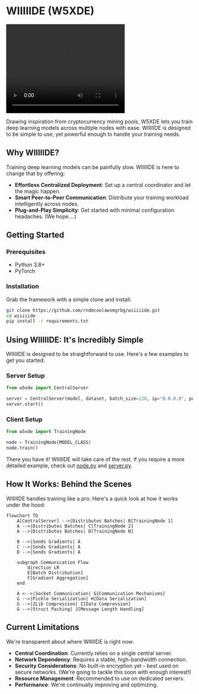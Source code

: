 # WIIIIIDE (W5XDE)

<video width="320" height="240" controls>
  <source src="assets/demo.mp4" type="video/mp4">
</video>

Drawing inspiration from cryptocurrency mining pools, W5XDE lets you train deep learning models across multiple nodes with ease. WIIIIIDE is designed to be simple to use, yet powerful enough to handle your training needs.

## Why WIIIIIDE?

Training deep learning models can be painfully slow. WIIIIIDE is here to change that by offering:

- **Effortless Centralized Deployment**: Set up a central coordinator and let the magic happen.
- **Smart Peer-to-Peer Communication**: Distribute your training workload intelligently across nodes.
- **Plug-and-Play Simplicity**: Get started with minimal configuration headaches. (We hope....)

## Getting Started

### Prerequisites
- Python 3.8+
- PyTorch

### Installation
Grab the framework with a simple clone and install:

```bash
git clone https://github.com/rndmcoolawsmgrbg/wiiiiide.git
cd wiiiiide
pip install -r requirements.txt
```

## Using WIIIIIDE: It's Incredibly Simple

WIIIIIDE is designed to be straightforward to use. Here's a few examples to get you started:

### Server Setup
```python
from w5xde import CentralServer

server = CentralServer(model, dataset, batch_size=128, ip="0.0.0.0", port=5555)
server.start()
```

### Client Setup
```python
from w5xde import TrainingNode

node = TrainingNode(MODEL_CLASS)
node.train()
```

There you have it! WIIIIIDE will take care of the rest.
If you require a more detailed example, check out [node.py](node.py) and [server.py](server.py).

## How It Works: Behind the Scenes

WIIIIIDE handles training like a pro. Here's a quick look at how it works under the hood:

```mermaid
flowchart TD
    A[CentralServer] -->|Distributes Batches| B[TrainingNode 1]
    A -->|Distributes Batches| C[TrainingNode 2]
    A -->|Distributes Batches| D[TrainingNode N]
    
    B -->|Sends Gradients| A
    C -->|Sends Gradients| A
    D -->|Sends Gradients| A
    
    subgraph Communication Flow
        direction LR
        E[Batch Distribution]
        F[Gradient Aggregation]
    end
    
    A <-->|Socket Communication| G{Communication Mechanisms}
    G -->|Pickle Serialization| H[Data Serialization]
    G -->|ZLib Compression| I[Data Compression]
    G -->|Struct Packing| J[Message Length Handling]
```

## Current Limitations

We're transparent about where WIIIIIDE is right now:

- **Central Coordination**: Currently relies on a single central server.
- **Network Dependency**: Requires a stable, high-bandwidth connection.
- **Security Considerations**: No built-in encryption yet - best used on secure networks. (We're going to tackle this soon with enough interest!)
- **Resource Management**: Recommended to use on dedicated servers.
- **Performance**: We're continually improving and optimizing.